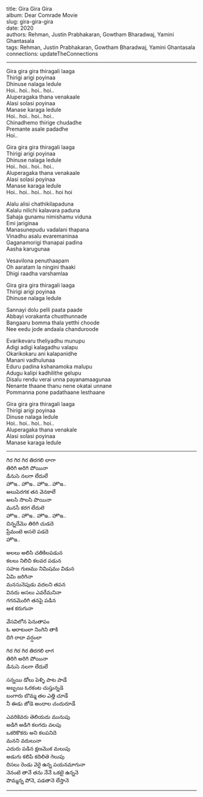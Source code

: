 title: Gira Gira Gira  
album: Dear Comrade Movie  
slug: gira-gira-gira  
date: 2020  
authors: Rehman, Justin Prabhakaran, Gowtham Bharadwaj, Yamini Ghantasala  
tags: Rehman, Justin Prabhakaran, Gowtham Bharadwaj, Yamini Ghantasala  
connections: updateTheConnections  

------------

Gira gira gira thiragali laaga  
Thirigi arigi poyinaa  
Dhinuse nalaga ledule  
Hoi.. hoi.. hoi.. hoi..  
Aluperagaka thana venakaale  
Alasi solasi poyinaa  
Manase karaga ledule  
Hoi.. hoi.. hoi.. hoi..  
Chinadhemo thirige chudadhe  
Premante asale padadhe  
Hoi..  

Gira gira gira thiragali laaga  
Thirigi arigi poyinaa  
Dhinuse nalaga ledule  
Hoi.. hoi.. hoi.. hoi..  
Aluperagaka thana venakaale  
Alasi solasi poyinaa  
Manase karaga ledule  
Hoi.. hoi.. hoi.. hoi.. hoi hoi  

Alalu alisi chathikilapaduna  
Kalalu nilichi kalavara paduna  
Sahaja gunamu nimishamu viduna  
Emi jariginaa  
Manasunepudu vadalani thapana  
Vinadhu asalu evaremaninaa  
Gaganamorigi thanapai padina  
Aasha karugunaa  
  
Vesavilona penuthaapam  
Oh aaratam la ningini thaaki  
Dhigi raadha varshamlaa  
 
Gira gira gira thiragali laaga  
Thirigi arigi poyinaa  
Dhinuse nalaga ledule  

Sannayi dolu pelli paata paade  
Abbayi vorakanta chusthunnade  
Bangaaru bomma thala yetthi choode  
Nee eedu jode andaala chanduroode  

Evarikevaru theliyadhu munupu  
Adigi adigi kalagadhu valapu  
Okarikokaru ani kalapanidhe  
Manani vadhulunaa  
Eduru padina kshanamoka malupu  
Adugu kalipi kadhilithe gelupu  
Disalu rendu verai unna payanamaagunaa  
Nenante thaane thanu nene okatai unnane  
Pommanna pone padathaane lesthaane  

Gira gira gira thiragali laaga  
Thirigi arigi poyinaa  
Dinuse nalaga ledule  
Hoi.. hoi.. hoi.. hoi..  
Aluperagaka thana venakale  
Alasi solasi poyinaa  
Manase karaga ledule  

------------

గిర గిర గిర తిరగలి లాగా  
తిరిగి అరిగి పోయినా  
డినుసె నలగా లేదులే  
హొఇ.. హొఇ.. హొఇ.. హొఇ..  
అలుపెరగక తన వెనకాలే  
అలసి సొలసి పొయినా  
మనసే కరగ లేదులె  
హొఇ.. హొఇ.. హొఇ.. హొఇ..  
చిన్నదేమొ తిరిగి చుడదె  
ప్రేమంటె అసలె పడదె   
హొఇ..     

అలలు అలిసి చతికిలపడున  
కలలు నిలిచి కలవర పడున  
సహజ గుణము నిమిషము విడున  
ఏమి జరిగినా  
మనసునెపుడు వదలని తపన  
వినదు అసలు ఎవరేమనినా  
గగనమొరిగి తనపై పడిన  
ఆశ కరుగునా  
  
వేసవిలోన పెనుతాపం  
ఓ ఆరాటంలా నింగిని తాకి  
దిగి రాదా వర్షంలా  
 
గిర గిర గిర తిరగలి లాగ  
తిరిగి అరిగి పోయినా  
డినుసె నలగా లేదులే  

సన్నయి డోలు పెళ్ళి పాట పాడే  
అబ్బయి ఓరకంట చుస్తున్నడె  
బంగారు బొమ్మ తల ఎత్తి చూడే  
నీ ఈడు జోడె అందాల చందురూడే  

ఎవరికెవరు తెలియదు మునుపు  
అడిగి అడిగి కలగదు వలపు  
ఒకరికొకరు అని కలపనిదె  
మనని వదులునా  
ఎదురు పడిన క్షణమొక మలుపు  
అడుగు కలిపి కదిలితె గెలుపు  
దిసలు రెండు వెరై ఉన్న పయనమాగునా  
నెనంటె తానే తను నేనే ఒకటై ఉన్ననె  
పొమ్మన్న పోనె, పడతానె లేస్తానె   

------------
